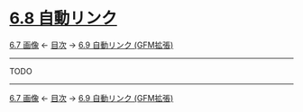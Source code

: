 # [6.8 自動リンク](https://higuma.github.io/github-markdown-guide/gfm/#autolinks)

[6.7 画像](images.md)
← [目次](index.md) →
[6.9 自動リンク (GFM拡張)](autolinks-extension.md)

------------------------------------------------------------------------

TODO

------------------------------------------------------------------------

[6.7 画像](images.md)
← [目次](index.md) →
[6.9 自動リンク (GFM拡張)](autolinks-extension.md)
